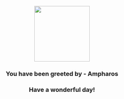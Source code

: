 <p align="center">
    <img src="https://raw.githubusercontent.com/PokeAPI/sprites/master/sprites/pokemon/181.png" width="150" height="150">
</p>
<h3 align="center">You have been greeted by - <b>Ampharos</b></h3>
<h3 align="center">Have a wonderful day!</h3>
